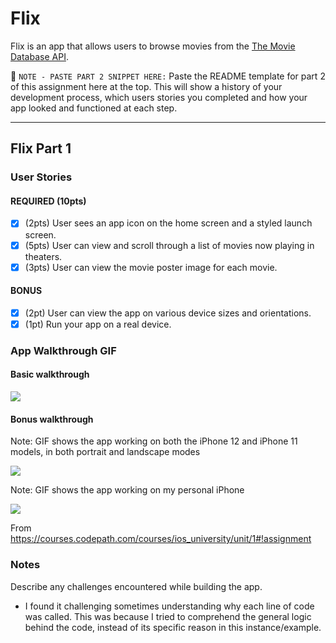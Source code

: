 # Flix

Flix is an app that allows users to browse movies from the [The Movie Database API](http://docs.themoviedb.apiary.io/#).

📝 `NOTE - PASTE PART 2 SNIPPET HERE:` Paste the README template for part 2 of this assignment here at the top. This will show a history of your development process, which users stories you completed and how your app looked and functioned at each step.

---

## Flix Part 1

### User Stories

#### REQUIRED (10pts)
- [x] (2pts) User sees an app icon on the home screen and a styled launch screen.
- [x] (5pts) User can view and scroll through a list of movies now playing in theaters.
- [x] (3pts) User can view the movie poster image for each movie.

#### BONUS
- [x] (2pt) User can view the app on various device sizes and orientations.
- [x] (1pt) Run your app on a real device.

### App Walkthrough GIF

#### Basic walkthrough

![](https://i.imgur.com/MXbHQbL.gif)

#### Bonus walkthrough
Note: GIF shows the app working on both the iPhone 12 and iPhone 11 models, in both portrait and landscape modes

![](https://i.imgur.com/JAJVoeM.gif)

Note: GIF shows the app working on my personal iPhone

![](https://i.imgur.com/aoa9iTJ.gif)

From https://courses.codepath.com/courses/ios_university/unit/1#!assignment

### Notes
Describe any challenges encountered while building the app.

- I found it challenging sometimes understanding why each line of code was called. This was because I tried to comprehend the general logic behind the code, instead of its specific reason in this instance/example. 

